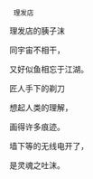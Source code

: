      理发店 

   理发店的胰子沫

   同宇宙不相干，

   又好似鱼相忘于江湖。

   匠人手下的剃刀

   想起人类的理解，

   画得许多痕迹。

   墙下等的无线电开了，

   是灵魂之吐沫。

